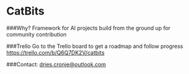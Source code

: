 # CatBits


###Why?
Framework for AI projects build from the ground up for community contribution

###Trello
Go to the Trello board to get a roadmap and follow progress
https://trello.com/b/Q6Q7DK2V/catbits

###Contact:
dries.cronje@outlook.com
